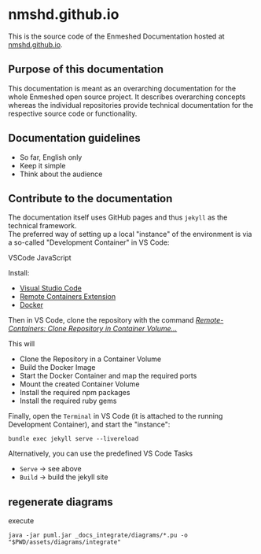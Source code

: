 # nmshd.github.io

This is the source code of the Enmeshed Documentation hosted at [nmshd.github.io](nmshd.github.io).

## Purpose of this documentation

This documentation is meant as an overarching documentation for the whole Enmeshed open source project. It describes overarching concepts whereas the individual repositories provide technical documentation for the respective source code or functionality.

## Documentation guidelines

-   So far, English only
-   Keep it simple
-   Think about the audience

## Contribute to the documentation

The documentation itself uses GitHub pages and thus `jekyll` as the technical framework.  
The preferred way of setting up a local "instance" of the environment is via a so-called "Development Container" in VS Code:

VSCode
JavaScript

Install:

-   [Visual Studio Code](https://code.visualstudio.com/)
-   [Remote Containers Extension](https://marketplace.visualstudio.com/items?itemName=ms-vscode-remote.remote-containers)
-   [Docker](https://code.visualstudio.com/docs/remote/containers)

Then in VS Code, clone the repository with the command _[Remote-Containers: Clone Repository in Container Volume...](https://code.visualstudio.com/docs/remote/containers-advanced#_use-clone-repository-in-container-volume)_

This will

-   Clone the Repository in a Container Volume
-   Build the Docker Image
-   Start the Docker Container and map the required ports
-   Mount the created Container Volume
-   Install the required npm packages
-   Install the required ruby gems

Finally, open the `Terminal` in VS Code (it is attached to the running Development Container), and start the "instance":

```shell
bundle exec jekyll serve --livereload
```

Alternatively, you can use the predefined VS Code Tasks

-   `Serve` &rarr; see above
-   `Build` &rarr; build the jekyll site

## regenerate diagrams

execute

```shell
java -jar puml.jar _docs_integrate/diagrams/*.pu -o "$PWD/assets/diagrams/integrate"

```
